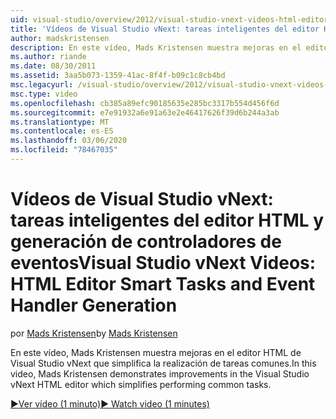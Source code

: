 ```yaml
---
uid: visual-studio/overview/2012/visual-studio-vnext-videos-html-editor-smart-tasks-and-event-handler-generation
title: 'Vídeos de Visual Studio vNext: tareas inteligentes del editor HTML y generación de controladores de eventos | Microsoft Docs'
author: madskristensen
description: En este vídeo, Mads Kristensen muestra mejoras en el editor HTML de Visual Studio vNext que simplifica la realización de tareas comunes.
ms.author: riande
ms.date: 08/30/2011
ms.assetid: 3aa5b073-1359-41ac-8f4f-b09c1c8cb4bd
msc.legacyurl: /visual-studio/overview/2012/visual-studio-vnext-videos-html-editor-smart-tasks-and-event-handler-generation
msc.type: video
ms.openlocfilehash: cb385a89efc90185635e285bc3317b554d456f6d
ms.sourcegitcommit: e7e91932a6e91a63e2e46417626f39d6b244a3ab
ms.translationtype: MT
ms.contentlocale: es-ES
ms.lasthandoff: 03/06/2020
ms.locfileid: "78467035"
---
```

# <a name="visual-studio-vnext-videos-html-editor-smart-tasks-and-event-handler-generation"></a><span data-ttu-id="07299-103">Vídeos de Visual Studio vNext: tareas inteligentes del editor HTML y generación de controladores de eventos</span><span class="sxs-lookup"><span data-stu-id="07299-103">Visual Studio vNext Videos: HTML Editor Smart Tasks and Event Handler Generation</span></span>

<span data-ttu-id="07299-104">por [Mads Kristensen](https://github.com/madskristensen)</span><span class="sxs-lookup"><span data-stu-id="07299-104">by [Mads Kristensen](https://github.com/madskristensen)</span></span>

<span data-ttu-id="07299-105">En este vídeo, Mads Kristensen muestra mejoras en el editor HTML de Visual Studio vNext que simplifica la realización de tareas comunes.</span><span class="sxs-lookup"><span data-stu-id="07299-105">In this video, Mads Kristensen demonstrates improvements in the Visual Studio vNext HTML editor which simplifies performing common tasks.</span></span>

[<span data-ttu-id="07299-106">&#9654;Ver vídeo (1 minuto)</span><span class="sxs-lookup"><span data-stu-id="07299-106">&#9654; Watch video (1 minutes)</span></span>](https://channel9.msdn.com/Blogs/ASP-NET-Site-Videos/visual-studio-vnext-videos-html-editor-smart-tasks-and-event-handler-generation)
